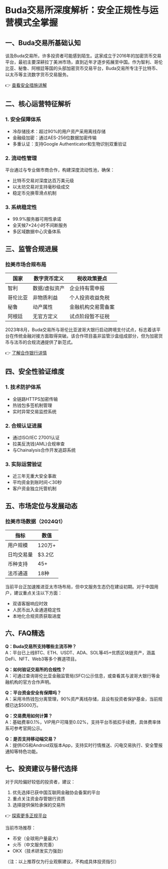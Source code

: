 # Buda交易所深度解析：安全正规性与运营模式全掌握

## 一、Buda交易所基础认知
谈及Buda交易所，许多投资者可能感到陌生。这家成立于2016年的加密货币交易平台，最初主要深耕拉丁美洲市场，直到近年才逐步拓展至中国。作为智利、哥伦比亚、秘鲁、阿根廷等国的头部加密货币交易平台，Buda交易所专注于比特币、以太币等主流数字货币交易服务。

👉 [查看安全措施详解](https://bit.ly/okx_welcome)

## 二、核心运营特征解析

### 1. 安全保障体系
- 冷存储技术：超过90%的用户资产采用离线存储
- 金融级加密：通过AES-256位数据加密传输
- 多重认证：支持Google Authenticator和生物识别双重验证

### 2. 流动性管理
平台通过与专业做市商合作，构建深度流动性池，确保：
- 比特币交易对深度达百万美元级
- 以太坊交易对支持毫秒级成交
- 稳定币兑换零滑点机制

### 3. 系统稳定性
- 99.9%服务器可用性承诺
- 全天候7×24小时不间断服务
- 多区域数据中心灾备体系

## 三、监管合规进展

### 拉美市场合规布局
| 国家     | 数字货币定义          | 税收政策要点              |
|----------|-----------------------|---------------------------|
| 智利     | 数据/虚拟资产         | 企业持有需申报            |
| 哥伦比亚 | 非物质利益            | 个人投资收益免税          |
| 秘鲁     | 动产属性              | 金融机构交易需备案        |
| 阿根廷   | 无官方定义            | 试点阶段暂不征税          |

2023年8月，Buda交易所与哥伦比亚波哥大银行启动跨境支付试点，标志着该平台在传统金融对接方面取得突破。该合作项目虽非监管沙盒组成部分，但为加密货币与法币的合规流通提供了新范式。

👉 [了解合作银行详情](https://bit.ly/okx_welcome)

## 四、安全性验证维度

### 1. 技术防护体系
- 全链路HTTPS加密传输
- 热钱包多签机制管理
- 实时异常交易监控系统

### 2. 合规认证进展
- 通过ISO/IEC 27001认证
- 拉美反洗钱(AML)合规审查
- 与Chainalysis合作开发追踪系统

### 3. 实际运营验证
- 近三年无重大安全事故
- 平均资金到账时间＜30秒
- 客户资金独立托管机制

## 五、市场定位与发展动态

### 拉美市场数据（2024Q1）
| 指标         | 数值        |
|--------------|-------------|
| 用户规模     | 120万+      |
| 日均交易量   | $3.2亿      |
| 币种支持     | 45+         |
| 法币通道     | 18种        |

当前平台正加速推进亚太市场布局，但中文服务生态仍在建设初期。对于中国用户，建议重点关注以下方面：
- 双语客服响应时效
- 人民币出入金通道稳定性
- 本地化合规资质获取进度

## 六、FAQ精选

**Q：Buda交易所支持哪些主流币种？**  
A：平台已上线BTC、ETH、USDT、ADA、SOL等45+优质区块链资产，涵盖DeFi、NFT、Web3等多个赛道项目。

**Q：如何验证交易所的合规性？**  
A：可通过查询哥伦比亚金融监管局(SFC)公示信息，或查看其与波哥大银行等金融机构的官方合作声明。

**Q：平台资金安全有保障吗？**  
A：采用冷热钱包分离管理，90%资产离线存储，且设有投资者保护基金，当前规模已达$5000万。

**Q：交易费用如何计算？**  
A：基础费率0.1%，VIP用户可降至0.02%，支持平台币抵扣手续费，具体费率体系可参考官网公示。

**Q：是否支持移动端交易？**  
A：提供iOS和Android双版本App，支持实时行情推送、闪电交易执行、安全警报通知等特色功能。

## 七、投资建议与替代选择

对于风险偏好较低的投资者，建议：
1. 优先选择已获中国互联网金融协会备案的平台
2. 重点关注资金存管银行资质
3. 选择提供保险承保的交易所

👉 [探索更多正规平台](https://bit.ly/okx_welcome)

当前市场推荐：
- 币安（全球用户量最大）
- 火币（中文服务完善）
- OKX（技术研发实力强劲）

（注：以上推荐仅为行业观察建议，不构成具体投资指引）